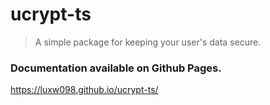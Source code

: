 # ucrypt-ts

> A simple package for keeping your user's data secure.

### **Documentation available on Github Pages.**
https://luxw098.github.io/ucrypt-ts/